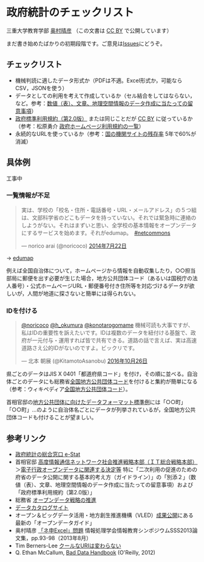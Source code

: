 # 政府統計のチェックリスト

三重大学教育学部 [奥村晴彦](http://oku.edu.mie-u.ac.jp/~okumura/)
（この文書は [CC BY](https://creativecommons.org/licenses/by/4.0/legalcode.ja) で公開しています）

まだ書き始めたばかりの初期段階です。ご意見は[Issues](https://github.com/okumuralab/baddata/issues)にどうぞ。

## チェックリスト

* 機械判読に適したデータ形式か（PDFは不適。Excel形式か，可能ならCSV，JSONを使う）
* データとしての利用を考えて作成しているか（セル結合をしてはならない，など。参考：[数値（表）、文章、地理空間情報のデータ作成に当たっての留意事項](http://www.kantei.go.jp/jp/singi/it2/densi/kettei/data/gl26_betten2.pdf)）
* [政府標準利用規約（第2.0版）](http://www.kantei.go.jp/jp/singi/it2/densi/kettei/gl2_betten_1.pdf) または同じことだが [CC BY](https://creativecommons.org/licenses/by/4.0/legalcode.ja) に従っているか（参考：松原勇介 [政府ホームページ利用規約の一覧](https://gist.github.com/whym/1f84065b5811ab96fd85)）
* 永続的なURLを使っているか（参考：[国の機関サイトの残存率](http://warp.ndl.go.jp/contents/reccommend/collection/linkrot.html) 5年で60%が消滅）

## 具体例

工事中

### 一覧情報が不足

<blockquote class="twitter-tweet" data-lang="ja"><p lang="ja" dir="ltr">実は、学校の「校名・住所・電話番号・URL・メールアドレス」の５つ組は、文部科学省のどこもデータを持っていない。それでは緊急時に連絡のしようがない。それはまずいと思い、全学校の基本情報をオープンデータにするサービスを始めます。それがedumap。　<a href="https://twitter.com/hashtag/netcommons?src=hash">#netcommons</a></p>&mdash; norico arai (@noricoco) <a href="https://twitter.com/noricoco/status/491553304652951552">2014年7月22日</a></blockquote> <script async src="//platform.twitter.com/widgets.js" charset="utf-8"></script>

→ [edumap](http://www.edumap.jp)

例えば全国自治体について，ホームページから情報を自動収集したり，○○担当部局に郵便を出す必要が生じた場合，地方公共団体コード（あるいは国税庁の法人番号）・公式ホームページURL・郵便番号付き住所等を対応づけるデータが欲しいが，人間が地道に探さないと簡単には得られない。

### IDを付ける

<blockquote class="twitter-tweet" data-lang="ja"><p lang="ja" dir="ltr"><a href="https://twitter.com/noricoco">@noricoco</a> <a href="https://twitter.com/h_okumura">@h_okumura</a> <a href="https://twitter.com/konotarogomame">@konotarogomame</a> 機械可読も大事ですが、私はIDの重要性を訴えたいです。IDは複数のデータを紐付ける基盤で、政府が一元付与・運用すれば皆で共有できる。道路の話で言えば、実は高速道路さえ公的IDがないのですよ。ビックリです。</p>&mdash; 北本 朝展 (@KitamotoAsanobu) <a href="https://twitter.com/KitamotoAsanobu/status/791118012107493376">2016年10月26日</a></blockquote> <script async src="//platform.twitter.com/widgets.js" charset="utf-8"></script>

県ごとのデータはJIS X 0401「都道府県コード」を付け，その順に並べる。自治体ごとのデータにも総務省[全国地方公共団体コード](http://www.soumu.go.jp/denshijiti/code.html)を付けると集約が簡単になる（参考：ウィキペディア[全国地方公共団体コード](https://ja.wikipedia.org/wiki/全国地方公共団体コード)）。

首相官邸の[地方公共団体に向けたデータフォーマット標準例](http://www.kantei.go.jp/jp/singi/it2/densi/kettei/dataformat/index.html)には「○○町」「○○町」…のように自治体名ごとにデータが列挙されているが，全国地方公共団体コードも付けることが望ましい。

## 参考リンク

* [政府統計の総合窓口 e-Stat](http://www.e-stat.go.jp)
* 首相官邸 [高度情報通信ネットワーク社会推進戦略本部（ＩＴ総合戦略本部）](http://www.kantei.go.jp/jp/singi/it2/)＞[電子行政オープンデータに関連する決定等](http://www.kantei.go.jp/jp/singi/it2/densi/) 特に「二次利用の促進のための府省のデータ公開に関する基本的考え方（ガイドライン）」の「別添２」（数値（表）、文章、地理空間情報のデータ作成に当たっての留意事項）および「政府標準利用規約（第2.0版）」
* 総務省 [オープンデータ戦略の推進](http://www.soumu.go.jp/menu_seisaku/ictseisaku/ictriyou/opendata/)
* [データカタログサイト](http://www.data.go.jp)
* オープン＆ビッグデータ活用・地方創生推進機構（VLED）[成果公開](http://www.vled.or.jp/results/)にある最新の「オープンデータガイド」
* 奥村晴彦 [「ネ申Excel」問題](http://oku.edu.mie-u.ac.jp/~okumura/SSS2013.pdf) 情報処理学会情報教育シンポジウムSSS2013論文集，pp.93-98（2013年8月）
* Tim Berners-Lee [クールなURIは変わらない](http://www.kanzaki.com/docs/Style/URI)
* Q. Ethan McCallum, [Bad Data Handbook](http://shop.oreilly.com/product/0636920024422.do) (O'Reilly, 2012)

